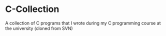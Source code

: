 # C-Collection
A collection of C programs that I wrote during my C programming course at the university (cloned from SVN)
